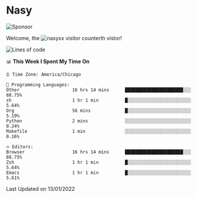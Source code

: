 # Nasy

<!--
<p align="center">
<img height="200" src="https://github-readme-stats.vercel.app/api?username=nasyxx&count_private=true&show_icons=true&theme=dracula&include_all_commits=true"/>
<img height="200" src="https://github-readme-stats.vercel.app/api/top-langs/?username=nasyxx&theme=dracula&hide=html,jupyter+notebook&count_private=true&show_icons=true"/>
</p>

  
----------------
-->

![Sponsor](https://img.shields.io/static/v1.svg?label=Sponsor&message=%E2%9D%A4&logo=GitHub&style=flat&color=pink)
 
Welcome, the ![nasyxx visitor counter](https://count.getloli.com/get/@nasyxx?theme=rule34)th vistor!
 
<!--START_SECTION:waka-->
![Lines of code](https://img.shields.io/badge/From%20Hello%20World%20I%27ve%20Written-5%20Million%20lines%20of%20code-blue)

📊 **This Week I Spent My Time On** 

```text
⌚︎ Time Zone: America/Chicago

💬 Programming Languages: 
Other                    16 hrs 14 mins      ██████████████████████░░░   88.75% 
sh                       1 hr 1 min          █░░░░░░░░░░░░░░░░░░░░░░░░   5.64% 
Org                      56 mins             █░░░░░░░░░░░░░░░░░░░░░░░░   5.19% 
Python                   2 mins              ░░░░░░░░░░░░░░░░░░░░░░░░░   0.24% 
Makefile                 1 min               ░░░░░░░░░░░░░░░░░░░░░░░░░   0.16%

🔥 Editors: 
Browser                  16 hrs 14 mins      ██████████████████████░░░   88.75% 
Zsh                      1 hr 1 min          █░░░░░░░░░░░░░░░░░░░░░░░░   5.64% 
Emacs                    1 hr 1 min          █░░░░░░░░░░░░░░░░░░░░░░░░   5.61%

```


 Last Updated on 13/01/2022
<!--END_SECTION:waka-->

<!-- ![visitors](https://visitor-badge.laobi.icu/badge?page_id=nasyxx.nasyxx) -->

